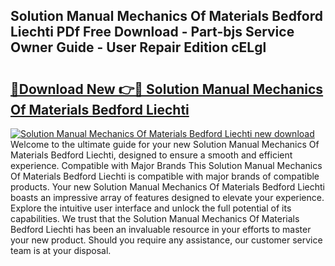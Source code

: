 ## Solution Manual Mechanics Of Materials Bedford Liechti PDf Free Download - Part-bjs Service Owner Guide - User Repair Edition cELgl

# <h2><a href="http://bc55838.oget.top/?id=Solution+Manual+Mechanics+Of+Materials+Bedford+Liechti">🔗Download New 👉🔴 Solution Manual Mechanics Of Materials Bedford Liechti</a></h2>

[![Solution Manual Mechanics Of Materials Bedford Liechti new download](https://i.imgur.com/5g1atiW.png)](http://bc55838.oget.top/?id=Solution+Manual+Mechanics+Of+Materials+Bedford+Liechti)
Welcome to the ultimate guide for your new Solution Manual Mechanics Of Materials Bedford Liechti, designed to ensure a smooth and efficient experience. Compatible with Major Brands This Solution Manual Mechanics Of Materials Bedford Liechti is compatible with major brands of compatible products. Your new Solution Manual Mechanics Of Materials Bedford Liechti boasts an impressive array of features designed to elevate your experience. Explore the intuitive user interface and unlock the full potential of its capabilities. We trust that the Solution Manual Mechanics Of Materials Bedford Liechti has been an invaluable resource in your efforts to master your new product. Should you require any assistance, our customer service team is at your disposal.

